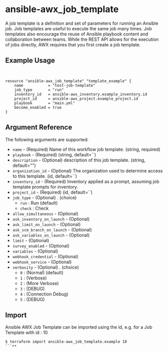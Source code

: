 # ansible-awx_job_template

A job template is a definition and set of parameters for running an Ansible job. Job templates are useful to execute the same job many times. Job templates also encourage the reuse of Ansible playbook content and collaboration between teams. While the REST API allows for the execution of jobs directly, AWX requires that you first create a job template.

## Example Usage
```hcl


resource "ansible-awx_job_template" "template_example" {
    name           = "test-job-template"
    job_type       = "run"
    inventory_id   = ansible-awx_inventory.example_inventory.id
    project_id     = ansible-awx_project.example_project.id
    playbook       = "main.yml"
    become_enabled = true
}
```

## Argument Reference

The following arguments are supported:

* `name` - (Required) Name of this workflow job template. (string, required)
* `playbook` - (Required) (string, default=``)
* `description` - (Optional)  description of this job template. (string, default="")
* `organization_id` - (Optional) The organization used to determine access to this template. (id, default=``)
* `inventory_id` - (Required) Inventory applied as a prompt, assuming job template prompts for inventory.
* `project_id` - (Required) (id, default=``)
* `job_type` - (Optional) . (choice)
    * `run` :  Run (default)
    * `check` :   Check
* `allow_simultaneous` - (Optional)
* `ask_inventory_on_launch` - (Optional)
* `ask_limit_on_launch` - (Optional)
* `ask_scm_branch_on_launch` - (Optional)
* `ask_variables_on_launch` - (Optional)
* `limit` - (Optional)
* `survey_enabled` - (Optional)
* `variables` - (Optional)
* `webhook_credential` - (Optional)
* `webhook_service` - (Optional) 
* `verbosity` - (Optional) . (choice)
    * `0` :  (Normal) (default)
    * `1` :  (Verbose)
    * `2` :  (More Verbose)
    * `3` :  (DEBUG)
    * `4` :  (Connection Debug)
    * `5` :  (DEBUG) 

## Import

Ansible AWX Job Template can be imported using the id, e.g. for a Job Template with id : 10

```sh
$ terraform import ansible-awx_job_template.example 10
```**
